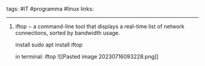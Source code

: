 tags: #IT #programma #linux 
links: 

---
1. iftop − a command-line tool that displays a real-time list of network connections, sorted by bandwidth usage.
   
   install sudo apt install iftop
   
   in terminal: iftop
![[Pasted image 20230716093228.png]]
